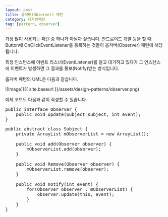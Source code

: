 ```yaml
---
layout: post
title: 옵저버(Observer) 패턴
category: 디자인패턴
tag: [pattern, observer]
---
```


가장 많이 사용되는 패턴 중 하나가 아닐까 싶습니다.
안드로이드 개발 등을 할 때 Button에 OnClickEventListener를 등록하는 것들이
옵저버(Observer) 패턴에 해당됩니다.

특정 인스턴스에 이벤트 리스너(EventListener)를 달고 대기하고 있다가 
그 인스턴스에 이벤트가 발생하면 그 결과를 통보(Notify)받는 방식입니다.

옵저버 패턴의 UML은 다음과 같습니다.

![Image]({{ site.baseurl }}/assets/design-patterns/observer.png) 

예제 코드도 다음과 같이 작성할 수 있습니다.

<pre class="prettyprint">
public interface Observer {
	public void update(Subject subject, int event);
}
</pre>

<pre class="prettyprint">
public abstract class Subject {
	private ArrayList<Observer> mObserverList = new ArrayList<Observer>();
	
	public void add(Observer observer) {
		mObserverList.add(observer);
	}
	
	public void Remove(Observer observer) {
		mObserverList.remove(observer);
	}
	
	public void notify(int event) {
		for(Observer observer : mObserverList) {
			observer.update(this, event);
		}
	}
}
</pre>